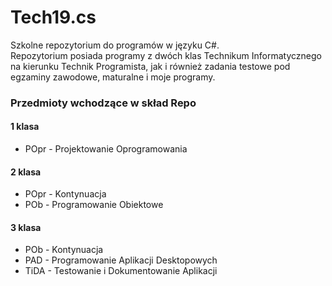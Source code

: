 # Tech19.cs

Szkolne repozytorium do programów w języku C#. <br>
Repozytorium posiada programy z dwóch klas Technikum Informatycznego na kierunku Technik Programista, jak i również zadania testowe pod egzaminy zawodowe, maturalne i moje programy.

### Przedmioty wchodzące w skład Repo

#### 1 klasa

- POpr - Projektowanie Oprogramowania

#### 2 klasa

- POpr - Kontynuacja
- POb - Programowanie Obiektowe

#### 3 klasa

- POb - Kontynuacja
- PAD - Programowanie Aplikacji Desktopowych
- TiDA - Testowanie i Dokumentowanie Aplikacji
